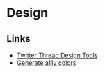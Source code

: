 # Design

## Links

- [Twitter Thread Design Tools](https://twitter.com/uiuxadrian/status/1576907967991091205)
- [Generate a11y colors](https://randoma11y.com/?color=violet)